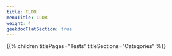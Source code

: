 ```yaml
---
title: CLDR
menuTitle: CLDR
weight: 4 
geekdocFlatSection: true
---
```


{{% children titlePages="Tests" titleSections="Categories" %}}
